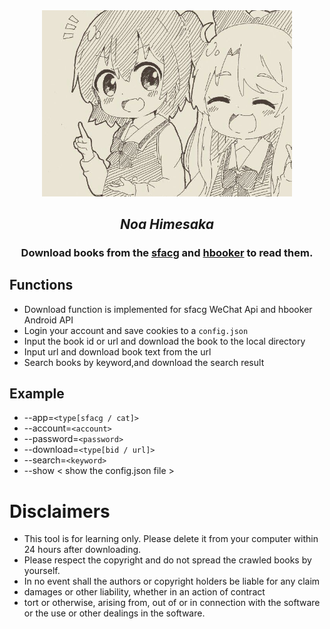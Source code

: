 <div style="text-align: center;"><img src="./docs/81841388.png" width="400" height='' alt="Noa Himesaka"></div>  

##  **_<div style="text-align: center;">Noa Himesaka</div>_**
### <div style="text-align: center;">Download books from the [sfacg](https://book.sfacg.com/) and [hbooker](https://app.hbooker.com/) to read them. </div>

## **Functions**

- Download function is implemented for sfacg WeChat Api and hbooker Android API
- Login your account and save cookies to a ```config.json```
- Input the book id or url and download the book to the local directory
- Input url and download book text from the url
- Search books by keyword,and download the search result

## **Example**

- --app=```<type[sfacg / cat]>```
- --account=```<account>```
- --password=```<password>```
- --download=```<type[bid / url]>```
- --search=```<keyword>```
- --show  < show the config.json file >

# **Disclaimers**

- This tool is for learning only. Please delete it from your computer within 24 hours after downloading.
- Please respect the copyright and do not spread the crawled books by yourself.
- In no event shall the authors or copyright holders be liable for any claim
- damages or other liability, whether in an action of contract
- tort or otherwise, arising from, out of or in connection with the software or the use or other dealings in the
  software.

 
